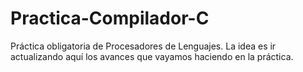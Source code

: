 # Practica-Compilador-C
Práctica obligatoria de Procesadores de Lenguajes.
La idea es ir actualizando aquí los avances que vayamos haciendo en la práctica.
